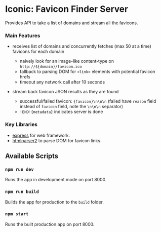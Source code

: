# Iconic: Favicon Finder Server

Provides API to take a list of domains and stream all the favicons.

### Main Features

- receives list of domains and concurrently fetches (max 50 at a time) favicons for each domain

  - naively look for an image-like content-type on `http://${domain}/favicon.ico`
  - fallback to parsing DOM for `<link>` elements with potential favicon hrefs
  - timeout any network call after 10 seconds

- stream back favicon JSON results as they are found
  - successful/failed favicon: `{favicon}\n\n\n` (failed have `reason` field instead of `favicon` field, note the `\n\n\n` separator)
  - `!END!{metadata}` indicates server is done

### Key Libraries

- [express](http://expressjs.com/) for web framework.
- [htmlparser2](https://www.npmjs.com/package/htmlparser2) to parse DOM for favicon links.

## Available Scripts

### `npm run dev`

Runs the app in development mode on port 8000.

### `npm run build`

Builds the app for production to the `build` folder.

### `npm start`

Runs the built production app on port 8000.
